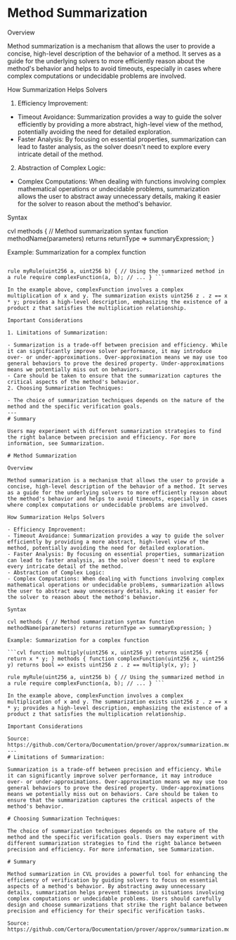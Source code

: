 # Method Summarization

Overview

Method summarization is a mechanism that allows the user to provide a concise, high-level description of the behavior of a method. It serves as a guide for the underlying solvers to more efficiently reason about the method's behavior and helps to avoid timeouts, especially in cases where complex computations or undecidable problems are involved.

How Summarization Helps Solvers

1. Efficiency Improvement:

- Timeout Avoidance: Summarization provides a way to guide the solver efficiently by providing a more abstract, high-level view of the method, potentially avoiding the need for detailed exploration.
- Faster Analysis: By focusing on essential properties, summarization can lead to faster analysis, as the solver doesn't need to explore every intricate detail of the method.
2. Abstraction of Complex Logic:

- Complex Computations: When dealing with functions involving complex mathematical operations or undecidable problems, summarization allows the user to abstract away unnecessary details, making it easier for the solver to reason about the method's behavior.

Syntax

cvl methods { // Method summarization syntax function methodName(parameters) returns returnType => summaryExpression; }

Example: Summarization for a complex function

```cvl function multiply(uint256 x, uint256 y) returns uint256 { return x * y; } methods { function complexFunction(uint256 x, uint256 y) returns bool => exists uint256 z . z == multiply(x, y); }

rule myRule(uint256 a, uint256 b) { // Using the summarized method in a rule require complexFunction(a, b); // ... } ```

In the example above, complexFunction involves a complex multiplication of x and y. The summarization exists uint256 z . z == x * y; provides a high-level description, emphasizing the existence of a product z that satisfies the multiplication relationship.

Important Considerations

1. Limitations of Summarization:

- Summarization is a trade-off between precision and efficiency. While it can significantly improve solver performance, it may introduce over- or under-approximations. Over-approximation means we may use too general behaviors to prove the desired property. Under-approximations means we potentially miss out on behaviors.
- Care should be taken to ensure that the summarization captures the critical aspects of the method's behavior.
2. Choosing Summarization Techniques:

- The choice of summarization techniques depends on the nature of the method and the specific verification goals.
---
# Summary

Users may experiment with different summarization strategies to find the right balance between precision and efficiency. For more information, see Summarization.

# Method Summarization

Overview

Method summarization is a mechanism that allows the user to provide a concise, high-level description of the behavior of a method. It serves as a guide for the underlying solvers to more efficiently reason about the method's behavior and helps to avoid timeouts, especially in cases where complex computations or undecidable problems are involved.

How Summarization Helps Solvers

- Efficiency Improvement:
- Timeout Avoidance: Summarization provides a way to guide the solver efficiently by providing a more abstract, high-level view of the method, potentially avoiding the need for detailed exploration.
- Faster Analysis: By focusing on essential properties, summarization can lead to faster analysis, as the solver doesn't need to explore every intricate detail of the method.
- Abstraction of Complex Logic:
- Complex Computations: When dealing with functions involving complex mathematical operations or undecidable problems, summarization allows the user to abstract away unnecessary details, making it easier for the solver to reason about the method's behavior.

Syntax

cvl methods { // Method summarization syntax function methodName(parameters) returns returnType => summaryExpression; }

Example: Summarization for a complex function

```cvl function multiply(uint256 x, uint256 y) returns uint256 { return x * y; } methods { function complexFunction(uint256 x, uint256 y) returns bool => exists uint256 z . z == multiply(x, y); }

rule myRule(uint256 a, uint256 b) { // Using the summarized method in a rule require complexFunction(a, b); // ... } ```

In the example above, complexFunction involves a complex multiplication of x and y. The summarization exists uint256 z . z == x * y; provides a high-level description, emphasizing the existence of a product z that satisfies the multiplication relationship.

Important Considerations

Source: https://github.com/Certora/Documentation/prover/approx/summarization.md
---
# Limitations of Summarization:

Summarization is a trade-off between precision and efficiency. While it can significantly improve solver performance, it may introduce over- or under-approximations. Over-approximation means we may use too general behaviors to prove the desired property. Under-approximations means we potentially miss out on behaviors. Care should be taken to ensure that the summarization captures the critical aspects of the method's behavior.

# Choosing Summarization Techniques:

The choice of summarization techniques depends on the nature of the method and the specific verification goals. Users may experiment with different summarization strategies to find the right balance between precision and efficiency. For more information, see Summarization.

# Summary

Method summarization in CVL provides a powerful tool for enhancing the efficiency of verification by guiding solvers to focus on essential aspects of a method's behavior. By abstracting away unnecessary details, summarization helps prevent timeouts in situations involving complex computations or undecidable problems. Users should carefully design and choose summarizations that strike the right balance between precision and efficiency for their specific verification tasks.

Source: https://github.com/Certora/Documentation/prover/approx/summarization.md
